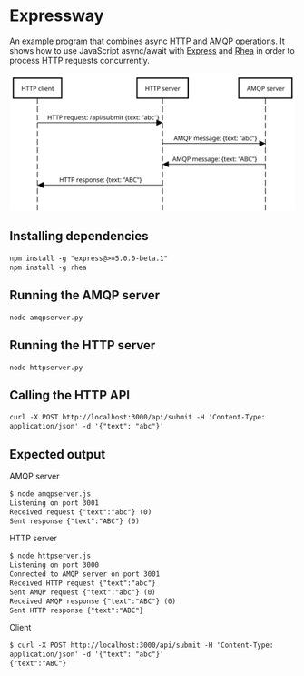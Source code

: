# Expressway

An example program that combines async HTTP and AMQP operations.  It
shows how to use JavaScript async/await with [Express][express] and
[Rhea][rhea] in order to process HTTP requests concurrently.

[express]: https://expressjs.com/
[rhea]: https://github.com/amqp/rhea

<img src="images/sequence.svg" width="640"/>

## Installing dependencies

    npm install -g "express@>=5.0.0-beta.1"
    npm install -g rhea

## Running the AMQP server

    node amqpserver.py

## Running the HTTP server

    node httpserver.py

## Calling the HTTP API

    curl -X POST http://localhost:3000/api/submit -H 'Content-Type: application/json' -d '{"text": "abc"}'

## Expected output

AMQP server

    $ node amqpserver.js
    Listening on port 3001
    Received request {"text":"abc"} (0)
    Sent response {"text":"ABC"} (0)

HTTP server

    $ node httpserver.js
    Listening on port 3000
    Connected to AMQP server on port 3001
    Received HTTP request {"text":"abc"}
    Sent AMQP request {"text":"abc"} (0)
    Received AMQP response {"text":"ABC"} (0)
    Sent HTTP response {"text":"ABC"}

Client

    $ curl -X POST http://localhost:3000/api/submit -H 'Content-Type: application/json' -d '{"text": "abc"}'
    {"text":"ABC"}
